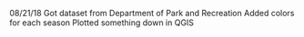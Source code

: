 08/21/18
Got dataset from Department of Park and Recreation
Added colors for each season
Plotted something down in QGIS
